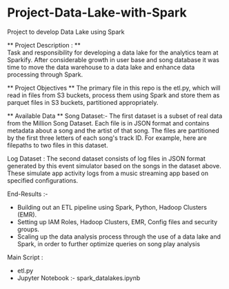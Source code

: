 # Project-Data-Lake-with-Spark
Project to develop Data Lake using Spark 

**
  Project Description :
**  
    Task and responsibility for developing a data lake for the analytics team at Sparkify.
    After considerable growth in user base and song database it was time to move the data warehouse to a data lake and enhance data processing through Spark.
   
** 
  Project Objectives
**
  The primary file in this repo is the etl.py, which will read in files from S3 buckets, process them using Spark and store them as parquet files in S3 buckets, partitioned appropriately.

**
  Available Data
**
  Song Dataset:-
    The first dataset is a subset of real data from the Million Song Dataset. Each file is in JSON format and contains metadata about a song and the artist of that song. The files are partitioned by the first three letters of each song's track ID. For example, here are filepaths to two files in this dataset.
    
  Log Dataset :
     The second dataset consists of log files in JSON format generated by this event simulator based on the songs in the dataset above. These simulate app activity logs from a music streaming app based on specified configurations.
     
End-Results :-
  - Building out an ETL pipeline using Spark, Python, Hadoop Clusters (EMR).
  - Setting up IAM Roles, Hadoop Clusters, EMR, Config files and security groups.
  - Scaling up the data analysis process through the use of a data lake and Spark, in order to further optimize queries on song play analysis
  
Main Script :
  - etl.py
  - Jupyter Notebook :- spark_datalakes.ipynb
  
